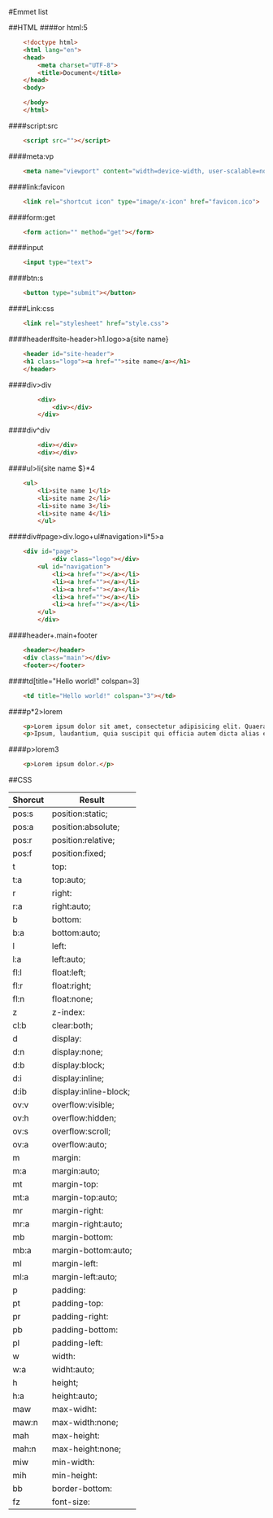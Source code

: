 #Emmet list

##HTML
####or html:5
```html
	<!doctype html>
	<html lang="en">
	<head>
		<meta charset="UTF-8">
		<title>Document</title>
	</head>
	<body>

	</body>
	</html>
```

####script:src
```html
	<script src=""></script>
```
####meta:vp
```html
	<meta name="viewport" content="width=device-width, user-scalable=no, initial-scale=1.0, maximum-scale=1.0, minimum-scale=1.0">
```
####link:favicon
```html
	<link rel="shortcut icon" type="image/x-icon" href="favicon.ico">
```
####form:get
```html
	<form action="" method="get"></form>
```
####input
```html
	<input type="text">
```
####btn:s
```html
	<button type="submit"></button>
```
####Link:css 
```html
	<link rel="stylesheet" href="style.css">
```
####header#site-header>h1.logo>a{site name}
```html
	<header id="site-header">
	<h1 class="logo"><a href="">site name</a></h1>
	</header>
```
####div>div
```html
    	<div>
        	<div></div>
    	</div>
```
####div^div
```html
    	<div></div>
    	<div></div>
```
####ul>li{site name $}*4
```html
	<ul>
		<li>site name 1</li>
		<li>site name 2</li>
		<li>site name 3</li>
		<li>site name 4</li>
    	</ul>
```
####div#page>div.logo+ul#navigation>li*5>a
```html
	<div id="page">
        	<div class="logo"></div>
		<ul id="navigation">
		    <li><a href=""></a></li>
		    <li><a href=""></a></li>
		    <li><a href=""></a></li>
		    <li><a href=""></a></li>
		    <li><a href=""></a></li>
		</ul>
    	</div>
```
####header+.main+footer
```html
	<header></header>
	<div class="main"></div>
	<footer></footer>
```
####td[title="Hello world!" colspan=3]
```html
	<td title="Hello world!" colspan="3"></td>
```
####p*2>lorem
```html
	<p>Lorem ipsum dolor sit amet, consectetur adipisicing elit. Quaerat, eaque, molestiae saepe aut autem in earum magnam harum enim obcaecati eum pariatur sit suscipit nisi repellat quia a ipsum reiciendis!</p>
	<p>Ipsum, laudantium, quia suscipit qui officia autem dicta alias explicabo illo quis voluptas corporis eveniet laborum ducimus possimus quas debitis sunt quibusdam libero deserunt. Odit nemo beatae officiis perspiciatis delectus.</p>
```
####p>lorem3
```html
	<p>Lorem ipsum dolor.</p>
```
##CSS

Shorcut  | Result
------------- | -------------
pos:s  | position:static;
pos:a  | position:absolute;
pos:r  | position:relative;
pos:f  | position:fixed;
t  | top:|;
t:a  | top:auto;
r  | right:|;
r:a  | right:auto;
b  | bottom:|;
b:a  | bottom:auto;
l  | left:|;
l:a  | left:auto;
fl:l  | float:left;
fl:r  | float:right;
fl:n  | float:none;
z  | z-index:|;
cl:b  | clear:both;
d  | display:|;
d:n  | display:none;
d:b  | display:block;
d:i  | display:inline;
d:ib  | display:inline-block;
ov:v  | overflow:visible;
ov:h  | overflow:hidden;
ov:s  | overflow:scroll;
ov:a  | overflow:auto;
m  | margin:|;
m:a  | margin:auto;
mt  | margin-top:|;
mt:a  | margin-top:auto;
mr  | margin-right:|;
mr:a  | margin-right:auto;
mb  | margin-bottom:|;
mb:a  | margin-bottom:auto;
ml  | margin-left:|;
ml:a  | margin-left:auto;
p  | padding:|;
pt  | padding-top:|;
pr  | padding-right:|;
pb  | padding-bottom:|;
pl  | padding-left:|;
w  | width:|;
w:a  | widht:auto;
h  | height;
h:a  | height:auto;
maw  | max-widht:|;
maw:n  | max-width:none;
mah  | max-height:|;
mah:n  | max-height:none;
miw  | min-width:|;
mih  | min-height:|;
bb  | border-bottom:|;
fz  | font-size:|;